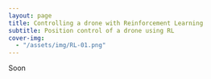 ```yaml
---
layout: page
title: Controlling a drone with Reinforcement Learning
subtitle: Position control of a drone using RL
cover-img:
  - "/assets/img/RL-01.png" 
---
```


Soon
